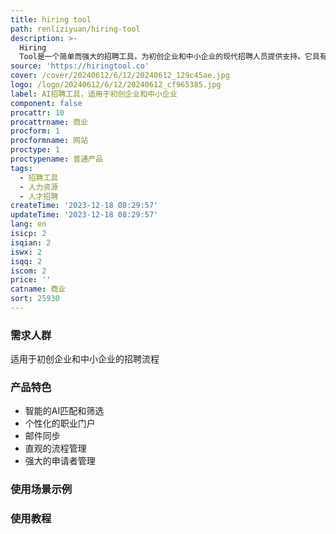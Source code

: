 ```yaml
---
title: hiring tool
path: renliziyuan/hiring-tool
description: >-
  Hiring
  Tool是一个简单而强大的招聘工具，为初创企业和中小企业的现代招聘人员提供支持。它具有智能的AI匹配和筛选功能，个性化的职业门户，邮件同步，直观的流程管理和强大的申请者管理等功能。它简化了招聘流程，提高了招聘效率。
source: 'https://hiringtool.co'
cover: /cover/20240612/6/12/20240612_129c45ae.jpg
logo: /logo/20240612/6/12/20240612_cf965385.jpg
label: AI招聘工具，适用于初创企业和中小企业
component: false
procattr: 10
procattrname: 商业
procform: 1
procformname: 网站
proctype: 1
proctypename: 普通产品
tags:
  - 招聘工具
  - 人力资源
  - 人才招聘
createTime: '2023-12-18 08:29:57'
updateTime: '2023-12-18 08:29:57'
lang: en
isicp: 2
isqian: 2
iswx: 2
isqq: 2
iscom: 2
price: ''
catname: 商业
sort: 25930
---
```




### 需求人群
适用于初创企业和中小企业的招聘流程

### 产品特色
- 智能的AI匹配和筛选
- 个性化的职业门户
- 邮件同步
- 直观的流程管理
- 强大的申请者管理

### 使用场景示例


### 使用教程


  
